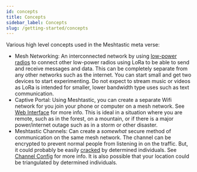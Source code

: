```yaml
---
id: concepts
title: Concepts
sidebar_label: Concepts
slug: /getting-started/concepts
---
```


Various high level concepts used in the Meshtastic meta verse:

* Mesh Networking: An interconnected network by using [low-power radios](https://meshtastic.org/docs/hardware) to connect other low-power radios using LoRa to be able to send and receive messages and data. This can be completely separate from any other networks such as the internet. You can start small and get two devices to start experimenting. Do not expect to stream music or videos as LoRa is intended for smaller, lower bandwidth type uses such as text communication.
* Captive Portal: Using Meshtastic, you can create a separate Wifi network for you join your phone or computer on a mesh network. See [Web Interface](https://meshtastic.org/docs/software/web/web-app-software) for more info. This is ideal in a situation where you are remote, such as in the forest, on a mountain, or if there is a major power/internet outage such as in a storm or other disaster.
* Meshtastic Channels: Can create a *somewhat* secure method of communication on the same mesh network. The channel can be encrypted to prevent normal people from listening in on the traffic. But, it could probably be easily [cracked](https://crypto.stackexchange.com/questions/46559/what-are-the-chances-that-aes-256-encryption-is-cracked) by determined individuals. See [Channel Config](https://meshtastic.org/docs/software/settings/channel) for more info. It is also possible that your location could be triangulated by determined individuals.
